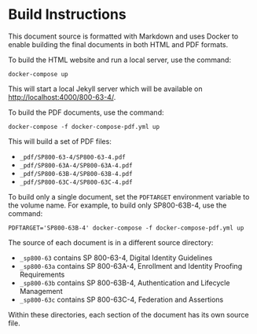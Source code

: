 # Build Instructions

This document source is formatted with Markdown and uses Docker to enable building the final documents in both HTML and PDF formats.

To build the HTML website and run a local server, use the command:

~~~
docker-compose up
~~~

This will start a local Jekyll server which will be available on <http://localhost:4000/800-63-4/>.

To build the PDF documents, use the command:

~~~
docker-compose -f docker-compose-pdf.yml up
~~~

This will build a set of PDF files:

- `_pdf/SP800-63-4/SP800-63-4.pdf`
- `_pdf/SP800-63A-4/SP800-63A-4.pdf`
- `_pdf/SP800-63B-4/SP800-63B-4.pdf`
- `_pdf/SP800-63C-4/SP800-63C-4.pdf`

To build only a single document, set the `PDFTARGET` environment variable to the volume name. For example, to build only SP800-63B-4, use the command:

~~~
PDFTARGET='SP800-63B-4' docker-compose -f docker-compose-pdf.yml up
~~~

The source of each document is in a different source directory:

* `_sp800-63` contains SP 800-63-4, Digital Identity Guidelines
* `_sp800-63a` contains SP 800-63A-4, Enrollment and Identity Proofing Requirements
* `_sp800-63b` contains SP 800-63B-4, Authentication and Lifecycle Management
* `_sp800-63c` contains SP 800-63C-4, Federation and Assertions

Within these directories, each section of the document has its own source file.
